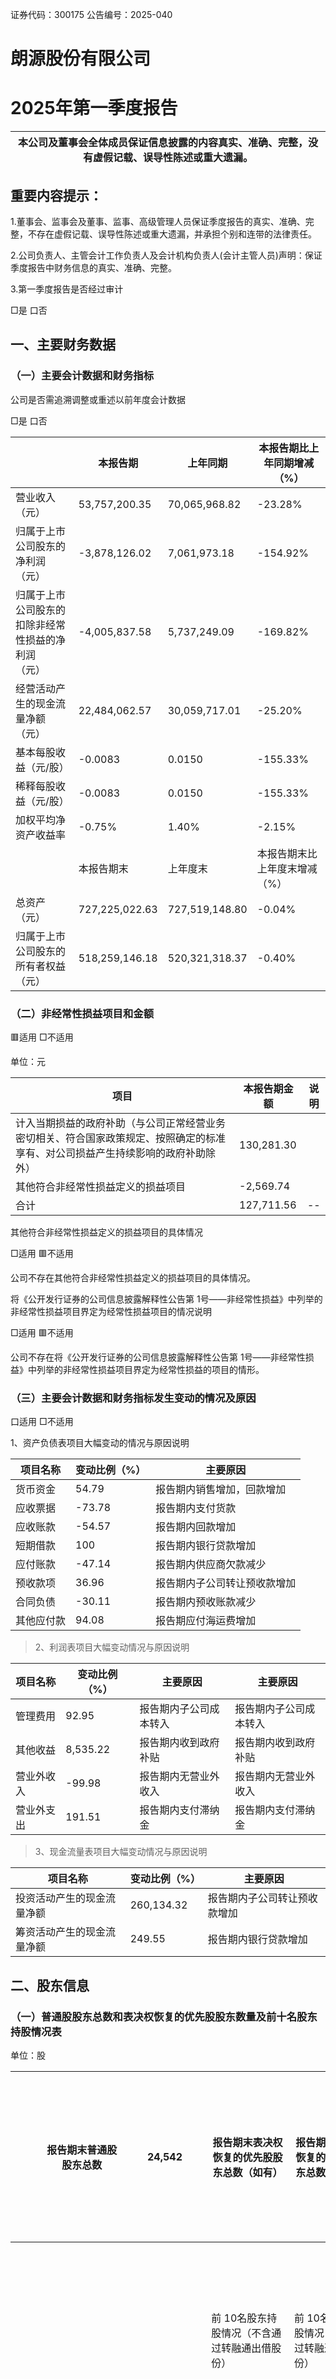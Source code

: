 证券代码：300175                                               公告编号：2025-040  

# 朗源股份有限公司  

# 2025年第一季度报告  

| 本公司及董事会全体成员保证信息披露的内容真实、准确、完整，没有虚假记载、误导性陈述或重大遗漏。|
| ---|  

## 重要内容提示：  

1.董事会、监事会及董事、监事、高级管理人员保证季度报告的真实、准确、完整，不存在虚假记载、误导性陈述或重大遗漏，并承担个别和连带的法律责任。  

2.公司负责人、主管会计工作负责人及会计机构负责人(会计主管人员)声明：保证季度报告中财务信息的真实、准确、完整。  

3.第一季度报告是否经过审计  

□是 口否  

## 一、主要财务数据  

### （一）主要会计数据和财务指标  

公司是否需追溯调整或重述以前年度会计数据  

□是 口否  

| |本报告期|上年同期|本报告期比上年同期增减（%）|
| ---|---|---|---|
| 营业收入（元）|53,757,200.35|70,065,968.82|-23.28%|
| 归属于上市公司股东的净利润（元）|-3,878,126.02|7,061,973.18|-154.92%|
| 归属于上市公司股东的扣除非经常性损益的净利润<br>（元）|-4,005,837.58|5,737,249.09|-169.82%|
| 经营活动产生的现金流量净额（元）|22,484,062.57|30,059,717.01|-25.20%|
| 基本每股收益（元/股）|-0.0083|0.0150|-155.33%|
| 稀释每股收益（元/股）|-0.0083|0.0150|-155.33%|
| 加权平均净资产收益率|-0.75%|1.40%|-2.15%|
| |本报告期末|上年度末|本报告期末比上年度末增减（%）|
| 总资产（元）|727,225,022.63|727,519,148.80|-0.04%|
| 归属于上市公司股东的所有者权益（元）|518,259,146.18|520,321,318.37|-0.40%|  

### （二）非经常性损益项目和金额  

🟥适用 □不适用  

单位：元  

| 项目|本报告期金额|说明|
| ---|---|---|
| 计入当期损益的政府补助（与公司正常经营业务密切相关、符合国家政策规定、按照确定的标准享有、对公司损益产生持续影响的政府补助除外）|130,281.30||
| 其他符合非经常性损益定义的损益项目|-2,569.74||
| 合计|127,711.56|--|  

其他符合非经常性损益定义的损益项目的具体情况  

□适用 🟥不适用  

公司不存在其他符合非经常性损益定义的损益项目的具体情况。  

将《公开发行证券的公司信息披露解释性公告第 1号——非经常性损益》中列举的非经常性损益项目界定为经常性损益项目的情况说明  

□适用 🟥不适用  

公司不存在将《公开发行证券的公司信息披露解释性公告第 1号——非经常性损益》中列举的非经常性损益项目界定为经常性损益的项目的情形。  

### （三）主要会计数据和财务指标发生变动的情况及原因  

口适用 □不适用  

1、资产负债表项目大幅变动的情况与原因说明  

| 项目名称|变动比例（%）|主要原因|
| ---|---|---|
| 货币资金|54.79|报告期内销售增加，回款增加|
| 应收票据|-73.78|报告期内支付货款|
| 应收账款|-54.57|报告期内回款增加|
| 短期借款|100|报告期内银行贷款增加|
| 应付账款|-47.14|报告期内供应商欠款减少|
| 预收款项|36.96|报告期内子公司转让预收款增加|
| 合同负债|-30.11|报告期内预收账款减少|
| 其他应付款|94.08|报告期应付海运费增加|  

>2、利润表项目大幅变动情况与原因说明  

| 项目名称|变动比例（%）|主要原因|主要原因|
| ---|---|---|---|
| 管理费用|92.95|报告期内子公司成本转入|报告期内子公司成本转入|
| 其他收益|8,535.22|报告期内收到政府补贴|报告期内收到政府补贴|
| 营业外收入|-99.98|报告期内无营业外收入|报告期内无营业外收入|
| 营业外支出|191.51|报告期内支付滞纳金|报告期内支付滞纳金|  

>3、现金流量表项目大幅变动情况与原因说明  

| 项目名称|变动比例（%）|主要原因|
| ---|---|---|
| 投资活动产生的现金流量净额|260,134.32|报告期内子公司转让预收款增加|
| 筹资活动产生的现金流量净额|249.55|报告期内银行贷款增加|  

## 二、股东信息  

### （一）普通股股东总数和表决权恢复的优先股股东数量及前十名股东持股情况表  

单位：股  

|  |报告期末普通股股东总数|24,542|报告期末表决权恢复的优先股股东总数（如有）|报告期末表决权恢复的优先股股东总数（如有）|报告期末表决权恢复的优先股股东总数（如有）|0|
| ---|---|---|---|---|---|---|
|  | | |前 10名股东持股情况（不含通过转融通出借股份）|前 10名股东持股情况（不含通过转融通出借股份）|前 10名股东持股情况（不含通过转融通出借股份）|前 10名股东持股情况（不含通过转融通出借股份）|
| 股东名称|股东性质|持股比例（%）|持股数量|持有有限售条件的股份数量|质押、标记或冻结情况|质押、标记或冻结情况|
| 股东名称|股东性质|持股比例（%）|持股数量|持有有限售条件的股份数量|股份状态|数量|
| 王贵美|境内自然人|12.73%|59,952,960.00|0.00|质押|59,952,960.00|
| 新疆尚龙股权投资管理有限公司|境内非国有法人|11.21%|52,800,000.00|0.00|质押|52,800,000.00|
| 黄展鹏|境内自然人|1.67%|7,875,817.00|0.00|不适用|0.00|
| 黄炳辉|境内自然人|1.27%|5,990,203.00|0.00|不适用|0.00|
| 祝泽鸿|境内自然人|0.76%|3,560,300.00|0.00|不适用|0.00|
| 陈健锋|境内自然人|0.66%|3,099,000.00|0.00|不适用|0.00|
| 李建东|境内自然人|0.63%|2,948,103.00|0.00|不适用|0.00|
| 李辉|境内自然人|0.55%|2,600,000.00|0.00|不适用|0.00|
| 熊建标|境内自然人|0.54%|2,556,217.00|0.00|不适用|0.00|
| 黄亚芳|境内自然人|0.45%|2,114,100.00|0.00|不适用|0.00|
| 前 10名无限售条件股东持股情况（不含通过转融通出借股份、高管锁定股）|前 10名无限售条件股东持股情况（不含通过转融通出借股份、高管锁定股）|前 10名无限售条件股东持股情况（不含通过转融通出借股份、高管锁定股）|前 10名无限售条件股东持股情况（不含通过转融通出借股份、高管锁定股）|前 10名无限售条件股东持股情况（不含通过转融通出借股份、高管锁定股）|前 10名无限售条件股东持股情况（不含通过转融通出借股份、高管锁定股）|前 10名无限售条件股东持股情况（不含通过转融通出借股份、高管锁定股）|
| 股东名称|股东名称|股东名称|持有无限售条件股份数量|持有无限售条件股份数量|股份种类|股份种类|
| 股东名称|股东名称|股东名称|持有无限售条件股份数量|持有无限售条件股份数量|股份种类|数量|
| 王贵美|王贵美|王贵美|59,952,960.00|59,952,960.00|人民币普通股|59,952,960.00|
| 新疆尚龙股权投资管理有限公司|52,800,000.00|52,800,000.00|人民币普通股|52,800,000.00| | |
| 黄展鹏|7,875,817.00|7,875,817.00|人民币普通股|7,875,817.00| | |
| 黄炳辉|5,990,203.00|5,990,203.00|人民币普通股|5,990,203.00| | |
| 祝泽鸿|3,560,300.00|3,560,300.00|人民币普通股|3,560,300.00| | |
| 陈健锋|3,099,000.00|3,099,000.00|人民币普通股|3,099,000.00| | |
| 李建东|2,948,103.00|2,948,103.00|人民币普通股|2,948,103.00| | |
| 李辉|2,600,000.00|2,600,000.00|人民币普通股|2,600,000.00| | |
| 熊建标|2,556,217.00|2,556,217.00|人民币普通股|2,556,217.00| | |
| 黄亚芳|2,114,100.00|2,114,100.00|人民币普通股|2,114,100.00| | |
| 上述股东关联关系或一致行动的说明|上述股东关联关系或一致行动的说明|新疆尚龙股权投资管理有限公司（以下简称“新疆尚龙”）的控股股东为自然人戚永楙先生，王贵美女士和戚永楙先生为母子关系，新疆尚龙和王贵美女士合计持有本公司 23.95%的股份，为一致行动人。除上述关联关系外，公司未知上述股东之间是否存在关联关系，也未知是否属于一致行动人。|新疆尚龙股权投资管理有限公司（以下简称“新疆尚龙”）的控股股东为自然人戚永楙先生，王贵美女士和戚永楙先生为母子关系，新疆尚龙和王贵美女士合计持有本公司 23.95%的股份，为一致行动人。除上述关联关系外，公司未知上述股东之间是否存在关联关系，也未知是否属于一致行动人。|新疆尚龙股权投资管理有限公司（以下简称“新疆尚龙”）的控股股东为自然人戚永楙先生，王贵美女士和戚永楙先生为母子关系，新疆尚龙和王贵美女士合计持有本公司 23.95%的股份，为一致行动人。除上述关联关系外，公司未知上述股东之间是否存在关联关系，也未知是否属于一致行动人。| | |
| 前 10名股东参与融资融券业务股东情况说明（如有）|前 10名股东参与融资融券业务股东情况说明（如有）|无|无|无| | |  

持股 5%以上股东、前 10名股东及前 10名无限售流通股股东参与转融通业务出借股份情况  

□适用 🟥不适用  

前 10名股东及前 10名无限售流通股股东因转融通出借/归还原因导致较上期发生变化  

□适用 口不适用  

### （二）公司优先股股东总数及前 10名优先股股东持股情况表  

□适用 口不适用  

### （三）限售股份变动情况  

□适用 🟥不适用  

## 三、其他重要事项  

回适用 □不适用  

1、公司于 2024年 9月 13日披露了《关于收到中国证券监督管理委员会〈立案告知书〉的公告》（公告编号：2024-113），于 2025年 3月 24日披露了《关于公司及相关责任人收到〈行政处罚事先告知书〉的公告》（公告编号：2025-003）及《关于公司股票交易将被实施其他风险警示暨股票停复牌的提示性公告》（公告编号：2025-004）。具体内容详见公司于巨潮资讯网（www.cninfo.com.cn）披露的相关公告。后续若公司及相关责任人收到《行政处罚决定书》，公司将严格按照相关法律法规和监管要求及时履行信息披露义务。  

2、2024年 11月 12日，公司与山西伽峰通信科技有限公司（以下简称“山西伽峰”）签署了《朗源股份有限公司与山西伽峰通信科技有限公司关于太原市德蓝达科技有限公司之股权及债权转让协议》，公司将持有的太原市德蓝达科技有限公司（以下简称“德蓝达”）100%股权、对德蓝达的应收股利及借款债权本金打包出售给山西伽峰，交易对价为人民币 11,000万元。截至本报告披露之日，德蓝达已完成相关工商变更登记等交割工作，公司不再持有德蓝达股权，德蓝达不再纳入公司合并报表范围。具体内容详见公司于巨潮资讯网披露的相关公告。  

3、公司以自有资金 210万元投资成立控股孙公司杭州瞬知源信息科技有限公司，该公司已完成工商注册登记手续。具体内容详见公司于巨潮资讯网披露的相关公告。  

## 四、季度财务报表  

### （一）财务报表  

#### 1、合并资产负债表  

编制单位：朗源股份有限公司  

单位：元  

| 项目|期末余额|期初余额|
| ---|---|---|
| 流动资产：|||
| 货币资金|105,147,411.63|67,926,979.61|
| 结算备付金|||
| 拆出资金|||
| 交易性金融资产|200,000.00||
| 衍生金融资产|||
| 应收票据|2,933,412.68|11,185,930.02|
| 应收账款|21,206,708.30|46,685,031.90|
| 应收款项融资|1,537,558.26|1,537,558.26|
| 预付款项|2,448,049.31|436,455.05|
| 应收保费|||
| 应收分保账款|||
| 应收分保合同准备金|||
| 其他应收款|2,595,287.42|279,370.60|
| 其中：应收利息|||
| 应收股利|||
| 买入返售金融资产|||
| 存货|112,354,013.46|115,056,981.55|
| 其中：数据资源|||
| 合同资产|||
| 持有待售资产|236,016,000.80|239,072,237.04|
| 一年内到期的非流动资产|||
| 其他流动资产|9,999,921.72|9,739,838.15|
| 流动资产合计|494,438,363.58|491,920,382.18|
| 非流动资产：|||
| 发放贷款和垫款|||
| 债权投资|||
| 其他债权投资|||
| 长期应收款|||
| 长期股权投资|||
| 其他权益工具投资|13,152,992.25|13,152,992.25|
| 其他非流动金融资产|||
| 投资性房地产|||
| 固定资产|206,009,296.06|208,755,722.81|
| 在建工程|||
| 生产性生物资产|||
| 油气资产|||
| 使用权资产|332,291.16|340,499.54|
| 无形资产|5,852,079.58|5,909,552.02|
| 其中：数据资源|||
| 开发支出|||
| 其中：数据资源|||
| 商誉|||
| 长期待摊费用|||
| 递延所得税资产|||
| 其他非流动资产|7,440,000.00|7,440,000.00|
| 非流动资产合计|232,786,659.05|235,598,766.62|
| 资产总计|727,225,022.63|727,519,148.80|
| 流动负债：|||
| 短期借款|5,000,000.00||
| 向中央银行借款|||
| 拆入资金|||
| 交易性金融负债|||
| 衍生金融负债|||
| 应付票据|||
| 应付账款|13,443,742.15|25,432,108.43|
| 预收款项|36,460,696.06|26,620,696.06|
| 合同负债|1,215,391.26|1,739,041.84|
| 卖出回购金融资产款|||
| 吸收存款及同业存放|||
| 代理买卖证券款|||
| 代理承销证券款|||
| 应付职工薪酬|1,398,633.23|1,798,778.89|
| 应交税费|723,723.37|772,100.69|
| 其他应付款|830,129.28|427,733.53|
| 其中：应付利息|||
| 应付股利|||
| 应付手续费及佣金|||
| 应付分保账款|||
| 持有待售负债|133,828,162.01|133,872,851.59|
| 一年内到期的非流动负债|114,576.99|96,088.74|
| 其他流动负债|83,255.49|118,917.97|
| 流动负债合计|193,098,309.84|190,878,317.74|
| 非流动负债：|||
| 保险合同准备金|||
| 长期借款|14,880,000.00|14,880,000.00|
| 应付债券|||
| 其中：优先股|||
| 永续债|||
| 租赁负债|417,432.81|416,012.69|
| 长期应付款|||
| 长期应付职工薪酬|||
| 预计负债|||
| 递延收益|549,750.00|1,023,500.00|
| 递延所得税负债|||
| 其他非流动负债|||
| 非流动负债合计|15,847,182.81|16,319,512.69|
| 负债合计|208,945,492.65|207,197,830.43|
| 所有者权益：|||
| 股本|470,800,000.00|470,800,000.00|
| 其他权益工具|||
| 其中：优先股|||
| 永续债|||
| 资本公积|149,995,037.33|149,995,037.33|
| 减：库存股|||
| 其他综合收益|-38,807,007.75|-38,807,007.75|
| 专项储备|||
| 盈余公积|47,934,695.58|47,934,695.58|
| 一般风险准备|||
| 未分配利润|-111,663,578.98|-109,601,406.79|
| 归属于母公司所有者权益合计|518,259,146.18|520,321,318.37|
| 少数股东权益|20,383.80||
| 所有者权益合计|518,279,529.98|520,321,318.37|
| 负债和所有者权益总计|727,225,022.63|727,519,148.80|  

法定代表人：赵征                         主管会计工作负责人：曹宇晨                     会计机构负责人：王涛  

#### 2、合并利润表  

单位：元  

| 项目|本期发生额|上期发生额|
| ---|---|---|
| 一、营业总收入|53,757,200.35|70,065,968.82|
| 其中：营业收入|53,757,200.35|70,065,968.82|
| 利息收入|||
| 已赚保费|||
| 手续费及佣金收入|||
| 二、营业总成本|57,777,654.13|63,344,490.02|
| 其中：营业成本|47,352,634.07|56,850,162.08|
| 利息支出|||
| 手续费及佣金支出|||
| 退保金|||
| 赔付支出净额|||
| 提取保险责任准备金净额|||
| 保单红利支出|||
| 分保费用|||
| 税金及附加|993,793.66|848,978.64|
| 销售费用|1,134,978.49|1,064,340.96|
| 管理费用|7,799,165.84|4,041,994.63|
| 研发费用|||
| 财务费用|497,082.07|539,013.71|
| 其中：利息费用|163,294.46|2,709,199.85|
| 利息收入|22,042.07|37,295.07|
| 加：其他收益|130,281.30|1,508.72|
| 投资收益（损失以“－”号填列）||1,566,894.99|
| 其中：对联营企业和合营企业的投资收益|||
| 以摊余成本计量的金融资产终止确认收益|||
| 汇兑收益（损失以“-”号填列）|||
| 净敞口套期收益（损失以“－”号填列）|||
| 公允价值变动收益（损失以“－”号填列）|||
| 信用减值损失（损失以“-”号|||
| 填列）|||
| 资产减值损失（损失以“-”号填列）|||
| 资产处置收益（损失以“-”号填列）|||
| 三、营业利润（亏损以“－”号填列）|-3,890,172.48|8,289,882.51|
| 加：营业外收入|36.26|156,700.55|
| 减：营业外支出|2,606.00|-2,847.94|
| 四、利润总额（亏损总额以“－”号填列）|-3,892,742.22|8,449,431.00|
| 减：所得税费用||1,402,240.65|
| 五、净利润（净亏损以“－”号填列）|-3,892,742.22|7,047,190.35|
| （一）按经营持续性分类|||
| 1.持续经营净利润（净亏损以“－”号填列）|-3,892,742.22|7,047,190.35|
| 2.终止经营净利润（净亏损以“－”号填列）|||
| （二）按所有权归属分类|||
| 1.归属于母公司所有者的净利润|-3,878,126.02|7,061,973.18|
| 2.少数股东损益|-14,616.20|-14,782.83|
| 六、其他综合收益的税后净额|||
| 归属母公司所有者的其他综合收益的税后净额|||
| （一）不能重分类进损益的其他综合收益|||
| 1.重新计量设定受益计划变动额|||
| 2.权益法下不能转损益的其他综合收益|||
| 3.其他权益工具投资公允价值变动|||
| 4.企业自身信用风险公允价值变动|||
| 5.其他|||
| （二）将重分类进损益的其他综合收益|||
| 1.权益法下可转损益的其他综合收益|||
| 2.其他债权投资公允价值变动|||
| 3.金融资产重分类计入其他综合收益的金额|||
| 4.其他债权投资信用减值准备|||
| 5.现金流量套期储备|||
| 6.外币财务报表折算差额|||
| 7.其他|||
| 归属于少数股东的其他综合收益的税后净额|||
| 七、综合收益总额|-3,892,742.22|7,047,190.35|
| 归属于母公司所有者的综合收益总额|-3,878,126.02|7,061,973.18|
| 归属于少数股东的综合收益总额|-14,616.20|-14,782.83|
| 八、每股收益：|||
| （一）基本每股收益|-0.0083|0.0150|
| （二）稀释每股收益|-0.0083|0.0150|  

本期发生同一控制下企业合并的，被合并方在合并前实现的净利润为：0元，上期被合并方实现的净利润为：0元。  

法定代表人：赵征                        主管会计工作负责人：曹宇晨                      会计机构负责人：王涛  

#### 3、合并现金流量表  

单位：元  

| 项目|本期发生额|上期发生额|
| ---|---|---|
| 一、经营活动产生的现金流量：|||
| 销售商品、提供劳务收到的现金|81,626,908.51|74,524,178.30|
| 客户存款和同业存放款项净增加额|||
| 向中央银行借款净增加额|||
| 向其他金融机构拆入资金净增加额|||
| 收到原保险合同保费取得的现金|||
| 收到再保业务现金净额|||
| 保户储金及投资款净增加额|||
| 收取利息、手续费及佣金的现金|||
| 拆入资金净增加额|||
| 回购业务资金净增加额|||
| 代理买卖证券收到的现金净额|||
| 收到的税费返还|3,130,805.34|493,165.28|
| 收到其他与经营活动有关的现金|464,772.93|316,020.22|
| 经营活动现金流入小计|85,222,486.78|75,333,363.80|
| 购买商品、接受劳务支付的现金|47,465,825.41|31,282,802.95|
| 客户贷款及垫款净增加额|||
| 存放中央银行和同业款项净增加额|||
| 支付原保险合同赔付款项的现金|||
| 拆出资金净增加额|||
| 支付利息、手续费及佣金的现金|||
| 支付保单红利的现金|||
| 支付给职工以及为职工支付的现金|4,960,351.36|4,563,649.27|
| 支付的各项税费|1,038,786.66|2,756,336.13|
| 支付其他与经营活动有关的现金|9,273,460.78|6,670,858.44|
| 经营活动现金流出小计|62,738,424.21|45,273,646.79|
| 经营活动产生的现金流量净额|22,484,062.57|30,059,717.01|
| 二、投资活动产生的现金流量：|||
| 收回投资收到的现金|200,000.00||
| 取得投资收益收到的现金|||
| 处置固定资产、无形资产和其他长期资产收回的现金净额|||
| 处置子公司及其他营业单位收到的现金净额|||
| 收到其他与投资活动有关的现金|10,526,803.34||
| 投资活动现金流入小计|10,726,803.34||
| 购建固定资产、无形资产和其他长期资产支付的现金|450,700.00|3,798.00|
| 投资支付的现金|400,000.00||
| 质押贷款净增加额|||
| 取得子公司及其他营业单位支付的现金净额|||
| 支付其他与投资活动有关的现金|||
| 投资活动现金流出小计|850,700.00|3,798.00|
| 投资活动产生的现金流量净额|9,876,103.34|-3,798.00|
| 三、筹资活动产生的现金流量：|||
| 吸收投资收到的现金|35,000.00||
| 其中：子公司吸收少数股东投资收到的现金|||
| 取得借款收到的现金|5,000,000.00||
| 收到其他与筹资活动有关的现金|||
| 筹资活动现金流入小计|5,035,000.00||
| 偿还债务支付的现金||3,000,000.00|
| 分配股利、利润或偿付利息支付的现金|163,294.46|257,625.00|
| 其中：子公司支付给少数股东的股利、利润|||
| 支付其他与筹资活动有关的现金|||
| 筹资活动现金流出小计|163,294.46|3,257,625.00|
| 筹资活动产生的现金流量净额|4,871,705.54|-3,257,625.00|
| 四、汇率变动对现金及现金等价物的影响|-24,740.51|284,979.64|
| 五、现金及现金等价物净增加额|37,207,130.94|27,083,273.65|
| 加：期初现金及现金等价物余额|67,940,931.71|21,941,435.91|
| 六、期末现金及现金等价物余额|105,148,062.65|49,024,709.56|  

### （二） 2025年起首次执行新会计准则调整首次执行当年年初财务报表相关项目情况  

□适用 口不适用  

### （三）审计报告  

第一季度报告是否经过审计  

□是 口否  

公司第一季度报告未经审计。  

朗源股份有限公司董事会  

二〇二五年四月二十六日  

